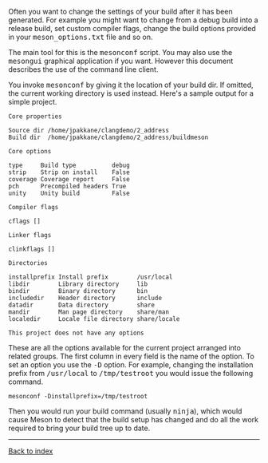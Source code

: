 Often you want to change the settings of your build after it has been generated. For example you might want to change from a debug build into a release build, set custom compiler flags, change the build options provided in your <tt>meson_options.txt</tt> file and so on.

The main tool for this is the <tt>mesonconf</tt> script. You may also use the <tt>mesongui</tt> graphical application if you want. However this document describes the use of the command line client.

You invoke <tt>mesonconf</tt> by giving it the location of your build dir. If omitted, the current working directory is used instead. Here's a sample output for a simple project.

    Core properties
    
    Source dir /home/jpakkane/clangdemo/2_address
    Build dir  /home/jpakkane/clangdemo/2_address/buildmeson
    
    Core options
    
    type     Build type          debug
    strip    Strip on install    False
    coverage Coverage report     False
    pch      Precompiled headers True
    unity    Unity build         False
    
    Compiler flags
    
    cflags []

    Linker flags
    
    clinkflags []
    
    Directories
    
    installprefix Install prefix        /usr/local
    libdir        Library directory     lib
    bindir        Binary directory      bin
    includedir    Header directory      include
    datadir       Data directory        share
    mandir        Man page directory    share/man
    localedir     Locale file directory share/locale
    
    This project does not have any options

These are all the options available for the current project arranged into related groups. The first column in every field is the name of the option. To set an option you use the <tt>-D</tt> option. For example, changing the installation prefix from <tt>/usr/local</tt> to <tt>/tmp/testroot</tt> you would issue the following command.

    mesonconf -Dinstallprefix=/tmp/testroot

Then you would run your build command (usually <tt>ninja</tt>), which would cause Meson to detect that the build setup has changed and do all the work required to bring your build tree up to date.

---

[Back to index](Manual)
